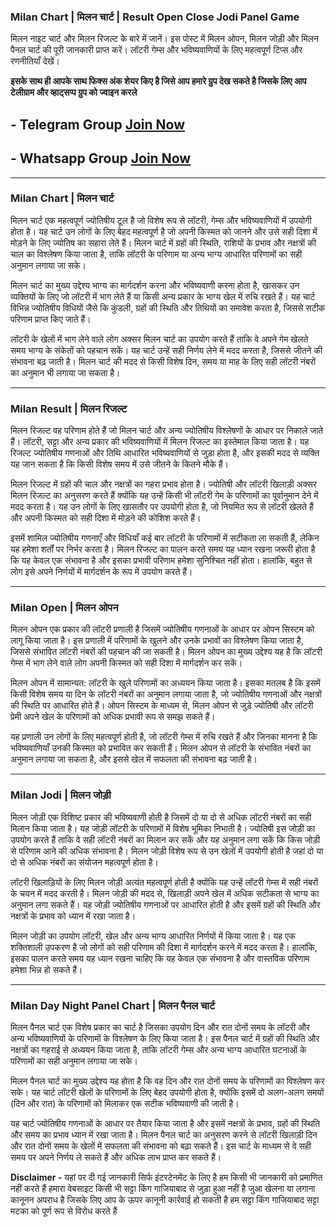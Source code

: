  ### Milan Chart | मिलन चार्ट | Result Open Close Jodi Panel Game

मिलन नाइट चार्ट और मिलन रिजल्ट के बारे में जानें। इस पोस्ट में मिलन ओपन, मिलन जोड़ी और मिलन पैनल चार्ट की पूरी जानकारी प्राप्त करें। लॉटरी गेम्स और भविष्यवाणियों के लिए महत्वपूर्ण टिप्स और रणनीतियाँ देखें।

**इसके साथ ही आपके साथ फिक्स अंक शेयर किए है जिसे आप हमारे ग्रुप देख सकते है जिसके लिए आप टेलीग्राम और व्हाट्सप्प ग्रुप को ज्वाइन करले**
## - Telegram  Group  [Join Now](https://t.me/Hindiupdate201)

## - Whatsapp Group  [Join Now](https://whatsapp.com/channel/0029Vay2FudAzNbmVl8KtW14)

---

### Milan Chart | मिलन चार्ट

मिलन चार्ट एक महत्वपूर्ण ज्योतिषीय टूल है जो विशेष रूप से लॉटरी, गेम्स और भविष्यवाणियों में उपयोगी होता है। यह चार्ट उन लोगों के लिए बेहद महत्वपूर्ण है जो अपनी किस्मत को जानने और उसे सही दिशा में मोड़ने के लिए ज्योतिष का सहारा लेते हैं। मिलन चार्ट में ग्रहों की स्थिति, राशियों के प्रभाव और नक्षत्रों की चाल का विश्लेषण किया जाता है, ताकि लॉटरी के परिणाम या अन्य भाग्य आधारित परिणामों का सही अनुमान लगाया जा सके।

मिलन चार्ट का मुख्य उद्देश्य भाग्य का मार्गदर्शन करना और भविष्यवाणी करना होता है, खासकर उन व्यक्तियों के लिए जो लॉटरी में भाग लेते हैं या किसी अन्य प्रकार के भाग्य खेल में रुचि रखते हैं। यह चार्ट विभिन्न ज्योतिषीय विधियों जैसे कि कुंडली, ग्रहों की स्थिति और तिथियों का समावेश करता है, जिससे सटीक परिणाम प्राप्त किए जाते हैं। 

लॉटरी के खेलों में भाग लेने वाले लोग अक्सर मिलन चार्ट का उपयोग करते हैं ताकि वे अपने गेम खेलते समय भाग्य के संकेतों को पहचान सकें। यह चार्ट उन्हें सही निर्णय लेने में मदद करता है, जिससे जीतने की संभावना बढ़ जाती है। मिलन चार्ट की मदद से किसी विशेष दिन, समय या माह के लिए सही लॉटरी नंबरों का अनुमान भी लगाया जा सकता है।

---

### Milan Result | मिलन रिजल्ट

मिलन रिजल्ट वह परिणाम होते हैं जो मिलन चार्ट और अन्य ज्योतिषीय विश्लेषणों के आधार पर निकाले जाते हैं। लॉटरी, सट्टा और अन्य प्रकार की भविष्यवाणियों में मिलन रिजल्ट का इस्तेमाल किया जाता है। यह रिजल्ट ज्योतिषीय गणनाओं और तिथि आधारित भविष्यवाणियों से जुड़ा होता है, और इसकी मदद से व्यक्ति यह जान सकता है कि किसी विशेष समय में उसे जीतने के कितने मौके हैं।

मिलन रिजल्ट में ग्रहों की चाल और नक्षत्रों का गहरा प्रभाव होता है। ज्योतिषी और लॉटरी खिलाड़ी अक्सर मिलन रिजल्ट का अनुसरण करते हैं क्योंकि यह उन्हें किसी भी लॉटरी गेम के परिणामों का पूर्वानुमान देने में मदद करता है। यह उन लोगों के लिए खासतौर पर उपयोगी होता है, जो नियमित रूप से लॉटरी खेलते हैं और अपनी किस्मत को सही दिशा में मोड़ने की कोशिश करते हैं।

इसमें शामिल ज्योतिषीय गणनाएँ और विधियाँ कई बार लॉटरी के परिणामों में सटीकता ला सकती हैं, लेकिन यह हमेशा शर्तों पर निर्भर करता है। मिलन रिजल्ट का पालन करते समय यह ध्यान रखना जरूरी होता है कि यह केवल एक संभावना है और इसका प्रभावी परिणाम हमेशा सुनिश्चित नहीं होता। हालांकि, बहुत से लोग इसे अपने निर्णयों में मार्गदर्शन के रूप में उपयोग करते हैं।

---

### Milan Open | मिलन ओपन

मिलन ओपन एक प्रकार की लॉटरी प्रणाली है जिसमें ज्योतिषीय गणनाओं के आधार पर ओपन सिस्टम को लागू किया जाता है। इस प्रणाली में परिणामों के खुलने और उनके प्रभावों का विश्लेषण किया जाता है, जिससे संभावित लॉटरी नंबरों की पहचान की जा सकती है। मिलन ओपन का मुख्य उद्देश्य यह है कि लॉटरी गेम्स में भाग लेने वाले लोग अपनी किस्मत को सही दिशा में मार्गदर्शन कर सकें।

मिलन ओपन में सामान्यत: लॉटरी के खुले परिणामों का अध्ययन किया जाता है। इसका मतलब है कि इसमें किसी विशेष समय या दिन के लॉटरी नंबरों का अनुमान लगाया जाता है, जो ज्योतिषीय गणनाओं और नक्षत्रों की स्थिति पर आधारित होते हैं। ओपन सिस्टम के माध्यम से, मिलन ओपन से जुड़े ज्योतिषी और लॉटरी प्रेमी अपने खेल के परिणामों को अधिक प्रभावी रूप से समझ सकते हैं।

यह प्रणाली उन लोगों के लिए महत्वपूर्ण होती है, जो लॉटरी गेम्स में रुचि रखते हैं और जिनका मानना ​​है कि भविष्यवाणियाँ उनकी किस्मत को प्रभावित कर सकती हैं। मिलन ओपन से लॉटरी के संभावित नंबरों का अनुमान लगाया जा सकता है, और इससे खेल में सफलता की संभावना बढ़ जाती है।

---

### Milan Jodi | मिलन जोड़ी

मिलन जोड़ी एक विशिष्ट प्रकार की भविष्यवाणी होती है जिसमें दो या दो से अधिक लॉटरी नंबरों का सही मिलान किया जाता है। यह जोड़ी लॉटरी के परिणामों में विशेष भूमिका निभाती है। ज्योतिषी इस जोड़ी का उपयोग करते हैं ताकि वे सही लॉटरी नंबरों का मिलान कर सकें और यह अनुमान लगा सकें कि किस जोड़ी से परिणाम आने की अधिक संभावना है। मिलन जोड़ी विशेष रूप से उन खेलों में उपयोगी होती है जहां दो या दो से अधिक नंबरों का संयोजन महत्वपूर्ण होता है।

लॉटरी खिलाड़ियों के लिए मिलन जोड़ी अत्यंत महत्वपूर्ण होती है क्योंकि यह उन्हें लॉटरी गेम्स में सही नंबरों के चयन में मदद करती है। मिलन जोड़ी की मदद से, खिलाड़ी अपने खेल में अधिक सटीकता से भाग्य का अनुमान लगा सकते हैं। यह जोड़ी ज्योतिषीय गणनाओं पर आधारित होती है और इसमें ग्रहों की स्थिति और नक्षत्रों के प्रभाव को ध्यान में रखा जाता है।

मिलन जोड़ी का उपयोग लॉटरी, खेल और अन्य भाग्य आधारित निर्णयों में किया जाता है। यह एक शक्तिशाली उपकरण है जो लोगों को सही परिणाम की दिशा में मार्गदर्शन करने में मदद करता है। हालांकि, इसका पालन करते समय यह ध्यान रखना चाहिए कि यह केवल एक संभावना है और वास्तविक परिणाम हमेशा भिन्न हो सकते हैं।

---

### Milan Day Night Panel Chart | मिलन पैनल चार्ट

मिलन पैनल चार्ट एक विशेष प्रकार का चार्ट है जिसका उपयोग दिन और रात दोनों समय के लॉटरी और अन्य भविष्यवाणियों के परिणामों के विश्लेषण के लिए किया जाता है। इस पैनल चार्ट में ग्रहों की स्थिति और नक्षत्रों का गहराई से अध्ययन किया जाता है, ताकि लॉटरी गेम्स और अन्य भाग्य आधारित घटनाओं के परिणामों का सही अनुमान लगाया जा सके। 

मिलन पैनल चार्ट का मुख्य उद्देश्य यह होता है कि वह दिन और रात दोनों समय के परिणामों का विश्लेषण कर सके। यह चार्ट लॉटरी खेलों के परिणामों के लिए बेहद उपयोगी होता है, क्योंकि इसमें दो अलग-अलग समयों (दिन और रात) के परिणामों को मिलाकर एक सटीक भविष्यवाणी की जाती है। 

यह चार्ट ज्योतिषीय गणनाओं के आधार पर तैयार किया जाता है और इसमें नक्षत्रों के प्रभाव, ग्रहों की स्थिति और समय का प्रभाव ध्यान में रखा जाता है। मिलन पैनल चार्ट का अनुसरण करने से लॉटरी खिलाड़ी दिन और रात दोनों समय के खेलों में सफलता की संभावना को बढ़ा सकते हैं। इस चार्ट के माध्यम से वे सही समय पर अपने निर्णय ले सकते हैं और अधिक लाभ प्राप्त कर सकते हैं।


**Disclaimer -** यहां पर दी गई जानकारी सिर्फ इंटरटेनमेंट के लिए है हम किसी भी जानकारी को प्रमाणित नहीं करते हैं हमारा वेबसाइट किसी भी सट्टा किंग गाजियाबाद से जुड़ा हुआ नहीं है जुआ खेलना या लगाना कानूनन अपराध है जिसके लिए आप के ऊपर कानूनी कार्रवाई हो सकती है हम सट्टा किंग गाजियाबाद सट्टा मटका को पूर्ण रूप से विरोध करते हैं
